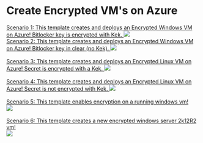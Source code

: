 # Create Encrypted VM's on Azure

<a href="https://portal.azure.com/#create/Microsoft.Template/uri/https%3A%2F%2Fraw.githubusercontent.com%2Faravindthoram%2FDiskEncryption%2Fmaster%2FazureDeployEncryptedWindowsVm.json" target="_blank">
Scenario 1: This template creates and deploys an Encrypted Windows VM on Azure! Bitlocker key is encrypted with Kek.
    <img src="http://azuredeploy.net/deploybutton.png"/>
</a>
<br />

<a href="https://portal.azure.com/#create/Microsoft.Template/uri/https%3A%2F%2Fraw.githubusercontent.com%2Faravindthoram%2FDiskEncryption%2Fmaster%2FazureDeployEncryptedWindowsVmNoKek.json" target="_blank">
Scenario 2: This template creates and deploys an Encrypted Windows VM on Azure! Bitlocker key in clear (no Kek).
<img src="http://azuredeploy.net/deploybutton.png"/>
<br>
</a>

<br>
<a href="https://portal.azure.com/#create/Microsoft.Template/uri/https%3A%2F%2Fraw.githubusercontent.com%2Faravindthoram%2FDiskEncryption%2Fmaster%2FazureDeployEncryptedLinuxVm.json" target="_blank">
Scenario 3: This template creates and deploys an Encrypted Linux VM on Azure! Secret is encrypted with a Kek.
    <img src="http://azuredeploy.net/deploybutton.png"/>
<br>
</a>
<br>
<a href="https://portal.azure.com/#create/Microsoft.Template/uri/https%3A%2F%2Fraw.githubusercontent.com%2Faravindthoram%2FDiskEncryption%2Fmaster%2FazureDeployEncryptedLinuxVmNoKek.json" target="_blank">
Scenario 4: This template creates and deploys an Encrypted Linux VM on Azure! Secret is not encrypted with Kek.
    <img src="http://azuredeploy.net/deploybutton.png"/>
<br>
</a>
<br>
<a href="https://portal.azure.com/#create/Microsoft.Template/uri/https%3A%2F%2Fraw.githubusercontent.com%2Faravindthoram%2FDiskEncryption%2Fmaster%2FazureDeployEnableEncryptionOnRunningWindowsVm.json" target="_blank">
Scenario 5: This template enables encryption on a running windows vm!
<br>
    <img src="http://azuredeploy.net/deploybutton.png"/>
<br>
</a>
<br>
<a href="https://portal.azure.com/#create/Microsoft.Template/uri/https%3A%2F%2Fraw.githubusercontent.com%2Faravindthoram%2FDiskEncryption%2Fmaster%2FazureDeployCreateNewEncryptedWindowsVm.json" target="_blank">
Scenario 6: This template creates a new encrypted windows server 2k12R2 vm!
<br>
    <img src="http://azuredeploy.net/deploybutton.png"/>
<br>
</a>

<br>
